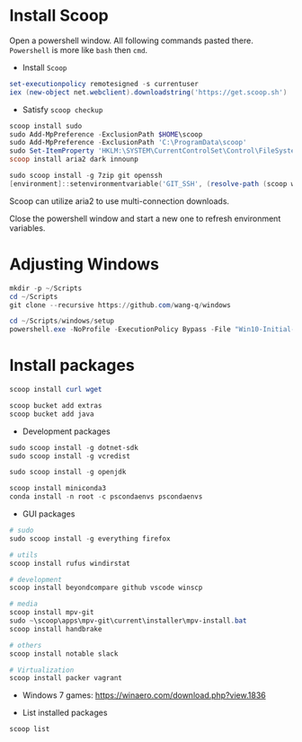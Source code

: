 # Install Scoop

Open a powershell window. All following commands pasted there.
`Powershell` is more like `bash` then `cmd`.

* Install `Scoop`

```ps1
set-executionpolicy remotesigned -s currentuser
iex (new-object net.webclient).downloadstring('https://get.scoop.sh')

```

* Satisfy `scoop checkup`

```ps1
scoop install sudo
sudo Add-MpPreference -ExclusionPath $HOME\scoop
sudo Add-MpPreference -ExclusionPath 'C:\ProgramData\scoop'
sudo Set-ItemProperty 'HKLM:\SYSTEM\CurrentControlSet\Control\FileSystem' -Name 'LongPathsEnabled' -Value 1
scoop install aria2 dark innounp

sudo scoop install -g 7zip git openssh
[environment]::setenvironmentvariable('GIT_SSH', (resolve-path (scoop which ssh)), 'USER')

```

Scoop can utilize aria2 to use multi-connection downloads.

Close the powershell window and start a new one to refresh environment variables.

# Adjusting Windows

```ps1
mkdir -p ~/Scripts
cd ~/Scripts
git clone --recursive https://github.com/wang-q/windows

cd ~/Scripts/windows/setup
powershell.exe -NoProfile -ExecutionPolicy Bypass -File "Win10-Initial-Setup-Script/Win10.ps1" -include "Win10-Initial-Setup-Script/Win10.psm1" -preset "Default.preset"

```

# Install packages

```ps1
scoop install curl wget

scoop bucket add extras
scoop bucket add java

```

* Development packages

```ps1
sudo scoop install -g dotnet-sdk
sudo scoop install -g vcredist

sudo scoop install -g openjdk

scoop install miniconda3
conda install -n root -c pscondaenvs pscondaenvs

```

* GUI packages

```ps1
# sudo
sudo scoop install -g everything firefox

# utils
scoop install rufus windirstat

# development
scoop install beyondcompare github vscode winscp

# media
scoop install mpv-git
sudo ~\scoop\apps\mpv-git\current\installer\mpv-install.bat
scoop install handbrake

# others
scoop install notable slack

# Virtualization
scoop install packer vagrant

```

* Windows 7 games: https://winaero.com/download.php?view.1836

* List installed packages

```ps1
scoop list

```
